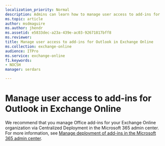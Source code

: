 ```yaml
---
localization_priority: Normal
description: Admins can learn how to manage user access to add-ins for Outlook in Exchange Online.
ms.topic: article
author: msdmaguire
ms.author: jhendr
ms.assetid: e5833dec-a23a-439e-ac03-92671817bff8
ms.reviewer: 
title: Manage user access to add-ins for Outlook in Exchange Online
ms.collection: exchange-online
audience: ITPro
ms.service: exchange-online
f1.keywords:
- NOCSH
manager: serdars

---
```


# Manage user access to add-ins for Outlook in Exchange Online

We recommend that you manage Office add-ins for your Exchange Online organization via Centralized Deployment in the Microsoft 365 admin center. For more information, see [Manage deployment of add-ins in the Microsoft 365 admin center](/microsoft-365/admin/manage/manage-deployment-of-add-ins).